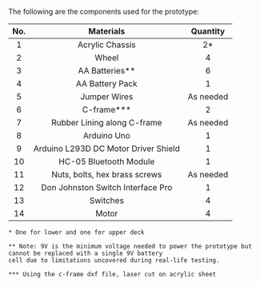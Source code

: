 The following are the components used for the prototype:

|  No.  |              Materials               | Quantity  |
| :---: | :----------------------------------: | :-------: |
|   1   |           Acrylic Chassis            |    2*     |
|   2   |                Wheel                 |     4     |
|   3   |            AA Batteries**            |     6     |
|   4   |           AA Battery Pack            |     1     |
|   5   |             Jumper Wires             | As needed |
|   6   |               C-frame***             |     2     |
|   7   |      Rubber Lining along C-frame     | As needed |
|   8   |             Arduino Uno              |     1     |
|   9   | Arduino L293D DC Motor Driver Shield |     1     |
|  10   |        HC-05 Bluetooth Module        |     1     |
|  11   |    Nuts, bolts, hex brass screws     | As needed |
|  12   |  Don Johnston Switch Interface Pro   |     1     |
|  13   |               Switches               |     4     |
|  14   |               Motor                  |     4     |

```
* One for lower and one for upper deck 

** Note: 9V is the minimum voltage needed to power the prototype but cannot be replaced with a single 9V battery 
cell due to limitations uncovered during real-life testing.

*** Using the c-frame dxf file, laser cut on acrylic sheet 
```